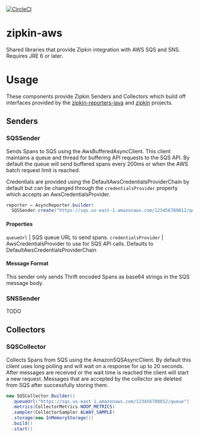 [![CircleCI](https://circleci.com/gh/openzipkin/zipkin-aws.svg?style=svg)](https://circleci.com/gh/openzipkin/zipkin-aws)

# zipkin-aws
Shared libraries that provide Zipkin integration with AWS SQS and SNS. Requires JRE 6 or later.

# Usage
These components provide Zipkin Senders and Collectors which build off interfaces provided by
the [zipkin-reporters-java](https://github.com/openzipkin/zipkin-reporter-java) and
[zipkin](https://github.com/openzipkin/zipkin) projects.

## Senders

### SQSSender

Sends Spans to SQS using the AwsBufferedAsyncClient. This client maintains a queue and thread for
buffering API requests to the SQS API. By default the queue will send buffered spans every 200ms or
when the AWS batch request limit is reached.

Credentials are provided using the DefaultAwsCredentialsProviderChain by default but can be changed
 through the `credentialsProvider` property which accepts an AwsCredentialsProvider.

```java
reporter = AsyncReporter.builder(
  SQSSender.create("https://sqs.us-east-1.amazonaws.com/123456789012/queue")).build();
```

#### Properties

`queueUrl`            | SQS queue URL to send spans.
`credentialsProvider` | AwsCredentialsProvider to use for SQS API calls. Defaults to
 DefaultAwsCredentialsProviderChain

#### Message Format

This sender only sends Thrift encoded Spans as base64 strings in the SQS message body.

### SNSSender
TODO

## Collectors

### SQSCollector

Collects Spans from SQS using the AmazonSQSAsyncClient. By default this client uses long polling 
and will wait on a response for up to 20 seconds. After messages are received or the wait time is
reached the client will start a new request.  Messages that are accepted by the collector are
deleted from SQS after successfully storing them.

```java
new SQSCollector.Builder()
  .queueUrl("https://sqs.us-east-1.amazonaws.com/123456789012/queue")
  .metrics(CollectorMetrics.NOOP_METRICS)
  .sampler(CollectorSampler.ALWAY_SAMPLE)
  .storage(new InMemoryStorage())
  .build()
  .start()
```

